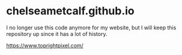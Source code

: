 # chelseametcalf.github.io


I no longer use this code anymore for my website, but I will keep this repository up since it has a lot of history.


https://www.toprightpixel.com/
